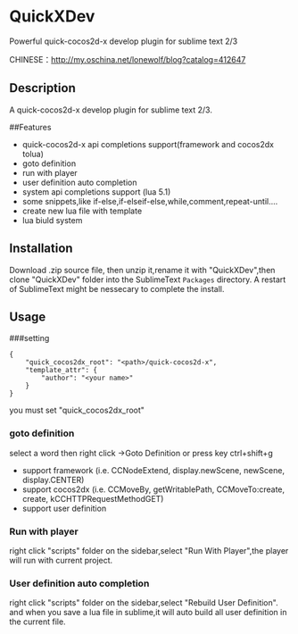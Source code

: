 QuickXDev
=========

Powerful quick-cocos2d-x develop plugin for sublime text 2/3

CHINESE：<a href="http://my.oschina.net/lonewolf/blog?catalog=412647" target="_blank">http://my.oschina.net/lonewolf/blog?catalog=412647</a>

## Description

A quick-cocos2d-x develop plugin for sublime text 2/3.

##Features

 * quick-cocos2d-x api completions support(framework and cocos2dx tolua)
 * goto definition
 * run with player
 * user definition auto completion
 * system api completions support (lua 5.1)
 * some snippets,like if-else,if-elseif-else,while,comment,repeat-until....
 * create new lua file with template
 * lua biuld system

## Installation

Download .zip source file, then unzip it,rename it with "QuickXDev",then clone "QuickXDev" folder into the SublimeText ```Packages``` directory.  A restart of SublimeText might be nessecary to complete the install.


## Usage

###setting

```
{
	"quick_cocos2dx_root": "<path>/quick-cocos2d-x",
    "template_attr": {
        "author": "<your name>"
    }
}
```
you must set "quick_cocos2dx_root"

### goto definition

select a word then right click ->Goto Definition or press key ctrl+shift+g
 * support framework (i.e. CCNodeExtend, display.newScene, newScene, display.CENTER)
 * support cocos2dx (i.e. CCMoveBy, getWritablePath, CCMoveTo:create, create, kCCHTTPRequestMethodGET)
 * support user definition 

 ### Run with player

 right click "scripts" folder on the sidebar,select "Run With Player",the player will run with current project.

 ### User definition auto completion

 right click "scripts" folder on the sidebar,select "Rebuild User Definition".
 and when you save a lua file in sublime,it will auto build all user definition in the current file.